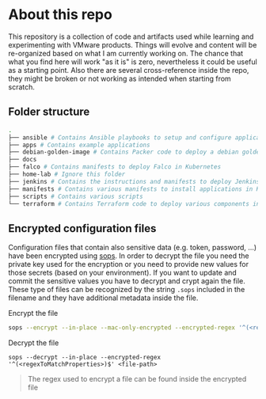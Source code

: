 # About this repo

This repository is a collection of code and artifacts used while learning and experimenting with VMware products. Things will evolve and content will be re-organized based on what I am currently working on.
The chance that what you find here will work "as it is" is zero, nevertheless it could be useful as a starting point. Also there are several cross-reference inside the repo, they might be broken or not working as intended when starting from scratch.

## Folder structure

<!-- BEGIN_FOLDER_STRUCTURE -->
```sh
.
├── ansible # Contains Ansible playbooks to setup and configure applications
├── apps # Contains example applications
├── debian-golden-image # Contains Packer code to deploy a debian golden image
├── docs
├── falco # Contains manifests to deploy Falco in Kubernetes
├── home-lab # Ignore this folder
├── jenkins # Contains the instructions and manifests to deploy Jenkins in Kubernetes
├── manifests # Contains various manifests to install applications in Kubernetes
├── scripts # Contains various scripts
└── terraform # Contains Terraform code to deploy various components in vSphere, Vault and Kuber...
```
<!-- END_FOLDER_STRUCTURE -->

## Encrypted configuration files

Configuration files that contain also sensitive data (e.g. token, password, ...) have been encrypted using [sops](https://github.com/getsops/sops). In order to decrypt the file you need the private key used for the encryption or you need to provide new values for those secrets (based on your environment). If you want to update and commit the sensitive values you have to decrypt and crypt again the file. These type of files can be recognized by the string `.sops` included in the filename and they have additional metadata inside the file.

Encrypt the file
```sh
sops --encrypt --in-place --mac-only-encrypted --encrypted-regex '^(<regexToMatchProperties>)$' <file-path>
```

Decrypt the file
```
sops --decrypt --in-place --encrypted-regex '^(<regexToMatchProperties>)$' <file-path>
```

> The regex used to encrypt a file can be found inside the encrypted file